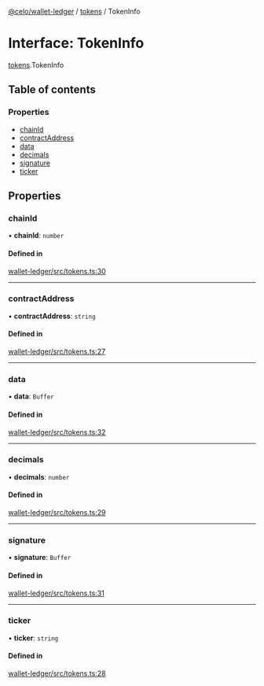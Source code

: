 [@celo/wallet-ledger](../README.md) / [tokens](../modules/tokens.md) / TokenInfo

# Interface: TokenInfo

[tokens](../modules/tokens.md).TokenInfo

## Table of contents

### Properties

- [chainId](tokens.TokenInfo.md#chainid)
- [contractAddress](tokens.TokenInfo.md#contractaddress)
- [data](tokens.TokenInfo.md#data)
- [decimals](tokens.TokenInfo.md#decimals)
- [signature](tokens.TokenInfo.md#signature)
- [ticker](tokens.TokenInfo.md#ticker)

## Properties

### chainId

• **chainId**: `number`

#### Defined in

[wallet-ledger/src/tokens.ts:30](https://github.com/celo-org/developer-tooling/blob/master/packages/sdk/wallets/wallet-ledger/src/tokens.ts#L30)

___

### contractAddress

• **contractAddress**: `string`

#### Defined in

[wallet-ledger/src/tokens.ts:27](https://github.com/celo-org/developer-tooling/blob/master/packages/sdk/wallets/wallet-ledger/src/tokens.ts#L27)

___

### data

• **data**: `Buffer`

#### Defined in

[wallet-ledger/src/tokens.ts:32](https://github.com/celo-org/developer-tooling/blob/master/packages/sdk/wallets/wallet-ledger/src/tokens.ts#L32)

___

### decimals

• **decimals**: `number`

#### Defined in

[wallet-ledger/src/tokens.ts:29](https://github.com/celo-org/developer-tooling/blob/master/packages/sdk/wallets/wallet-ledger/src/tokens.ts#L29)

___

### signature

• **signature**: `Buffer`

#### Defined in

[wallet-ledger/src/tokens.ts:31](https://github.com/celo-org/developer-tooling/blob/master/packages/sdk/wallets/wallet-ledger/src/tokens.ts#L31)

___

### ticker

• **ticker**: `string`

#### Defined in

[wallet-ledger/src/tokens.ts:28](https://github.com/celo-org/developer-tooling/blob/master/packages/sdk/wallets/wallet-ledger/src/tokens.ts#L28)
